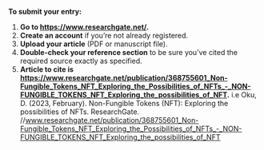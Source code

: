 **To submit your entry:**

1. **Go to https://www.researchgate.net/.**
2. **Create an account** if you’re not already registered.
3. **Upload your article** (PDF or manuscript file).
4. **Double-check your reference section** to be sure you’ve cited the required source exactly as specified.
5. **Article to cite is https://www.researchgate.net/publication/368755601_Non-Fungible_Tokens_NFT_Exploring_the_Possibilities_of_NFTs_-_NON-FUNGIBLE_TOKENS_NFT_Exploring_the_possibilities_of_NFT.**
i.e Oku, D. (2023, February). Non-Fungible Tokens (NFT): Exploring the possibilities of NFTs. ResearchGate. //www.researchgate.net/publication/368755601_Non-Fungible_Tokens_NFT_Exploring_the_Possibilities_of_NFTs_-_NON-FUNGIBLE_TOKENS_NFT_Exploring_the_possibilities_of_NFT
